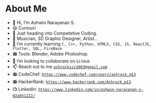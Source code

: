 # About Me

- 👋 Hi, I’m Ashwin Narayanan S.
- 😃 Curious!
- 👀 Just heading into Competetive Coding.
- 🎼 Musician, 3D Graphic Designer, Artist...
- 🌱 I’m currently learning `C, C++, Python, HTML5, CSS, JS, ReactJS, Flutter, SQL, FireBase`
- 📻 Tools: Blender, Adobe Photoshop.
- 💞️ I’m looking to collaborate on `GitHub`
- 📫 Reach out to me <a href="mailto:ashrockzzz2003@gmail.com">`ashrockzzz2003@gmail.com`</a>
- 📻 CodeChef: <a href="https://www.codechef.com/users/ashrock_m13" target="_blank">`https://www.codechef.com/users/ashrock_m13`</a>
- 📻 HackerRank: <a href="https://www.hackerrank.com/Ashrock_m13" target="_blank">`https://www.hackerrank.com/Ashrock_m13`</a>
- 📺 LinkedIn: <a href="https://www.linkedin.com/in/ashwin-narayanan-s-02a051222/" target="_blank">`https://www.linkedin.com/in/ashwin-narayanan-s-02a051222/`</a>

<!-- Coming Soon
# GitHub Stats :
![](https://github-readme-stats.vercel.app/api?username=Ashrockzzz2003&theme=dark&hide_border=false&include_all_commits=false&count_private=true)<br/>
![](https://github-readme-streak-stats.herokuapp.com/?user=Ashrockzzz2003&theme=dark&hide_border=false)<br/>
![](https://github-readme-stats.vercel.app/api/top-langs/?username=Ashrockzzz2003&theme=dark&hide_border=false&include_all_commits=false&count_private=true&layout=compact)
-->

